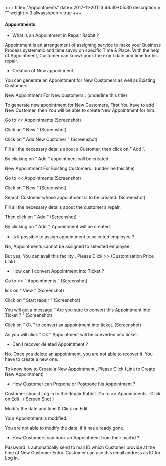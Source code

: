 +++
title= "Appointments"
date= 2017-11-20T13:46:30+05:30
description = ""
weight = 3
alwaysopen = true
+++

#### Appointments

* What is an Appointment in Repair Rabbit ?

Appointment is an arrangement of assigning service to make your Business Process systematic and time savvy on specific Time & Place. With the help of Appointment, Customer can know/ book the exact date and time for his repair. 


* Creation of  New appointment 

You can generate an Appointment for New Customers as well as Existing Customers. 


New Appointment For New customers : (underline this title)

To generate new apoointment for New Customers, First You have to add New Customer, then You will be able to create New Appointment for him. 

Go to << Appointments 
          (Screenshot)

Click on “ New ” 
          (Screenshot)

Click on “ Add New Customer ”
          (Screenshot)

Fill all the necessary details about a Customer, then click on “ Add ”.

By clicking on “ Add ” appointment will be created.

 
New Appointment For Existing Customers : (underline this title)

Go to << Appointments
          (Screenshot)

Click on “ New ”
          (Screenshot)

Search Customer whose appointment is to be created.
          (Screenshot)

Fill all the necessary details about the customer’s repair. 

Then click on “ Add ”
          (Screenshot)

By clicking on “ Add ”, Appointment will be created.


* Is it possible to assign appointment to selected employee ?
 
 No, Appointments cannot be assigned to selected employee.
 
 But yes, You can avail this facility , Please Click >> (Customisation Price Link)


* How can I convert Appointment into Ticket ?

Go to << “ Appointments ”
                (Screenshot)

lick on “ View ” 
                (Screenshot)

Click on “ Start repair ”
                (Screenshot)
  
You will get a message “ Are you sure to convert this Appointment into Ticket ? ” 
                (Screenshot)  

Click on “ Ok ” to convert an appointment into ticket.
                (Screenshot)

As you will click “ Ok ” Appointment will be converted into ticket.
    
  
* Can I recover deleted Appointment ?

No. Once you delete an appointment,  you are not able to  recover it. You have to create a new one.

To know how to Create a New Appointment , Please Click (Link to Create New Appointment) 


* How Customer can Prepone or Postpone his Appointment ?

Customer should Log in to the Repair Rabbit. Go to >> Appointments . Click on Edit . ( Screen Shot )

Modify the date and time & Click on Edit.

Your Appointment is modified. 

You are not able to modify the date, if it has already gone. 


* How Customers can book an Appointment from their mail id ?

Password is automatically send to mail ID which Customer provide at the time of New Customer Entry. Customer can use this email address as ID for Log in. 































